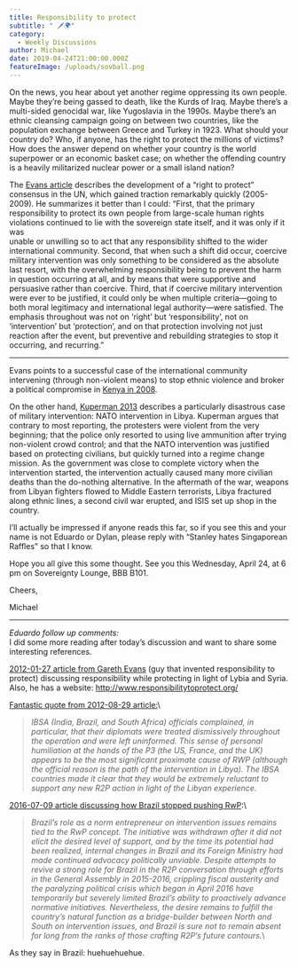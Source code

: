 ```yaml
---
title: Responsibility to protect
subtitle: " 🗡️🌍"
category:
  - Weekly Discussions
author: Michael
date: 2019-04-24T21:00:00.000Z
featureImage: /uploads/sovball.png
---
```

On the news, you hear about yet another regime oppressing its own people. Maybe they’re being gassed to death, like the Kurds of Iraq. Maybe there’s a multi-sided genocidal war, like Yugoslavia in the 1990s. Maybe there’s an ethnic cleansing campaign going on between two countries, like the population exchange between Greece and Turkey in 1923. What should your country do? Who, if anyone, has the right to protect the millions of victims? How does the answer depend on whether your country is the world superpower or an economic basket case; on whether the offending country is a heavily militarized nuclear power or a small island nation?

The [Evans article](https://drive.google.com/file/d/1RT4XrQeHH7VIE_pHry0pxDLBYLo-JDI1/view?usp=sharing) describes the development of a “right to protect” consensus in the UN, which gained traction remarkably quickly (2005-2009). He summarizes it better than I could: “First, that the primary responsibility to protect its own people from large-scale human rights violations continued to lie with the sovereign state itself, and it was only if it was\
unable or unwilling so to act that any responsibility shifted to the wider international community. Second, that when such a shift did occur, coercive military intervention was only something to be considered as the absolute last resort, with the overwhelming responsibility being to prevent the harm in question occurring at all, and by means that were supportive and persuasive rather than coercive. Third, that if coercive military intervention were ever to be justified, it could only be when multiple criteria—going to\
both moral legitimacy and international legal authority—were satisfied. The emphasis throughout was not on ‘right’ but ‘responsibility’, not on ‘intervention’ but ‘protection’, and on that protection involving not just reaction after the event, but preventive and rebuilding strategies to stop it occurring, and recurring.”

- - -

Evans points to a successful case of the international community intervening (through non-violent means) to stop ethnic violence and broker a political compromise in [Kenya in 2008](https://en.wikipedia.org/wiki/2007%E2%80%9308_Kenyan_crisis).

On the other hand, [Kuperman 2013](https://drive.google.com/file/d/1RVgi578jmJylHVUCCK47dFAc8FknrDtR/view?usp=sharing) describes a particularly disastrous case of military intervention: NATO intervention in Libya. Kuperman argues that contrary to most reporting, the protesters were violent from the very beginning; that the police only resorted to using live ammunition after trying non-violent crowd control; and that the NATO intervention was justified based on protecting civilians, but quickly turned into a regime change mission. As the government was close to complete victory when the intervention started, the intervention actually caused many more civilian deaths than the do-nothing alternative. In the aftermath of the war, weapons from Libyan fighters flowed to Middle Eastern terrorists, Libya fractured along ethnic lines, a second civil war erupted, and ISIS set up shop in the country.

I’ll actually be impressed if anyone reads this far, so if you see this and your name is not Eduardo or Dylan, please reply with “Stanley hates Singaporean Raffles” so that I know.

Hope you all give this some thought. See you this Wednesday, April 24, at 6 pm on Sovereignty Lounge, BBB B101.

Cheers,

Michael









- - -

*Eduardo follow up comments:*\
I did some more reading after today’s discussion and want to share some interesting references.

[2012-01-27 article from Gareth Evans](http://www.globalr2p.org/media/files/responsibility_while_protecting_-_gareth_evans_-_project_syndicate-1.pdf) (guy that invented responsibility to protect) discussing responsibility while protecting in light of Lybia and Syria. Also, he has a website: <http://www.responsibilitytoprotect.org/>

[Fantastic quote from 2012-08-29 article:](https://foreignpolicy.com/2012/08/29/brazil-hosts-workshop-on-responsibility-while-protecting/)\

> *IBSA (India, Brazil, and South Africa) officials complained, in particular, that their diplomats were treated dismissively throughout the operation and were left uninformed. This sense of personal humiliation at the hands of the P3 (the US, France, and the UK) appears to be the most significant proximate cause of RWP (although the official reason is the path of the intervention in Libya). The IBSA countries made it clear that they would be extremely reluctant to support any new R2P action in light of the Libyan experience.*

[2016-07-09 article discussing how Brazil stopped pushing RwP](https://www.oxfordresearchgroup.org.uk/blog/brazil-and-the-responsibility-while-protecting-initiative):\

> *Brazil’s role as a norm entrepreneur on intervention issues remains tied to the RwP concept. The initiative was withdrawn after it did not elicit the desired level of support, and by the time its potential had been realized, internal changes in Brazil and its Foreign Ministry had made continued advocacy politically unviable. Despite attempts to revive a strong role for Brazil in the R2P conversation through efforts in the General Assembly in 2015-2016, crippling fiscal austerity and the paralyzing political crisis which began in April 2016 have temporarily but severely limited Brazil’s ability to proactively advance normative initiatives. Nevertheless, the desire remains to fulfill the country’s natural function as a bridge-builder between North and South on intervention issues, and Brazil is sure not to remain absent for long from the ranks of those crafting R2P’s future contours.*\

As they say in Brazil: huehuehuehue.